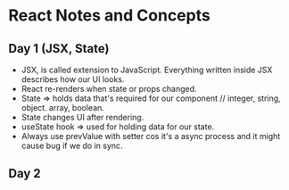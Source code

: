 # React Notes and Concepts

## Day 1 (JSX, State)

- JSX, is called extension to JavaScript. Everything written inside JSX describes how our UI looks.
- React re-renders when state or props changed.
- State => holds data that's required for our component // integer, string, object. array, boolean.
- State changes UI after rendering.
- useState hook => used for holding data for our state.
- Always use prevValue with setter cos it's a async process and it might cause bug if we do in sync.

## Day 2
